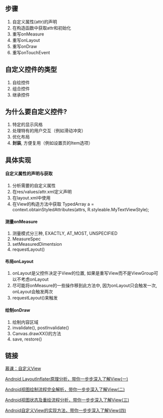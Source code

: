 ## 步骤

1. 自定义属性(attr)的声明
2. 在构造函数中获取attr和初始化
2. 重写onMeasure
3. 重写onLayout
4. 重写onDraw
5. 重写onTouchEvent

## 自定义控件的类型
1. 自绘控件
2. 组合控件
3. 继承控件

## 为什么要自定义控件?

1. 特定的显示风格
2. 处理特有的用户交互（例如滑动冲突）
3. 优化布局
4. **封装**, 方便复用（例如设置页的Item选项）

## 具体实现

#### 自定义属性的声明与获取
1. 分析需要的自定义属性
2. 在res/values/attr.xml定义声明
3. 在layout.xml中使用
4. 在View的构造方法中获取
TypedArray a = context.obtainStyledAttributes(attrs, R.styleable.MyTextViewStyle);

#### 测量onMeasure
1. 测量模式分三种, EXACTLY, AT_MOST, UNSPECIFIED
2. MeasureSpec
3. setMeasuredDimentsion
4. requestLayout()

#### 布局onLayout
1. onLayout是父控件决定子View的位置, 如果是重写View而不是ViewGroup可以不考虑onLayout
2. 尽可能将onMeasure的一些操作移到此方法中, 因为onLayout只会触发一次, onLayout会触发两次
3. requestLayout()来触发

#### 绘制onDraw
1. 绘制内容区域
2. invalidate(), postInvalidate()
3. Canvas.drawXX()的方法
4. save, restore()

## 链接
[慕课：自定义View](https://www.imooc.com/video/10768)

[Android LayoutInflater原理分析，带你一步步深入了解View\(一\)](https://blog.csdn.net/guolin_blog/article/details/12921889)

[Android视图绘制流程完全解析，带你一步步深入了解View\(二\)](https://blog.csdn.net/guolin_blog/article/details/16330267)

[Android视图状态及重绘流程分析，带你一步步深入了解View\(三\)](https://blog.csdn.net/guolin_blog/article/details/17045157)

[Android自定义View的实现方法，带你一步步深入了解View\(四\)](https://blog.csdn.net/guolin_blog/article/details/17357967)